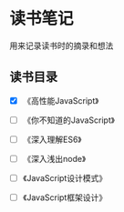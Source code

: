 # 读书笔记
用来记录读书时的摘录和想法

## 读书目录

- [x] 《高性能JavaScript》

- [ ] 《你不知道的JavaScript》
- [ ] 《深入理解ES6》
- [ ] 《深入浅出node》
- [ ] 《JavaScript设计模式》
- [ ] 《JavaScript框架设计》


